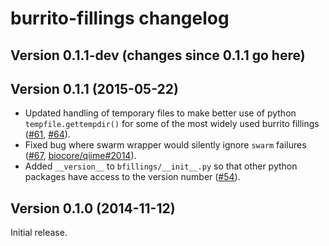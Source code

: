 # burrito-fillings changelog

## Version 0.1.1-dev (changes since 0.1.1 go here)

## Version 0.1.1 (2015-05-22)

* Updated handling of temporary files to make better use of python ``tempfile.gettempdir()`` for some of the most widely used burrito fillings ([#61](https://github.com/biocore/burrito-fillings/pull/61), [#64](https://github.com/biocore/burrito-fillings/pull/64)).
* Fixed bug where swarm wrapper would silently ignore ``swarm`` failures ([#67](https://github.com/biocore/burrito-fillings/pull/67), [biocore/qiime#2014](https://github.com/biocore/qiime/issues/2014)).
* Added ``__version__`` to ``bfillings/__init__.py`` so that other python packages have access to the version number ([#54](https://github.com/biocore/burrito-fillings/issues/54)).

## Version 0.1.0 (2014-11-12)

Initial release.
